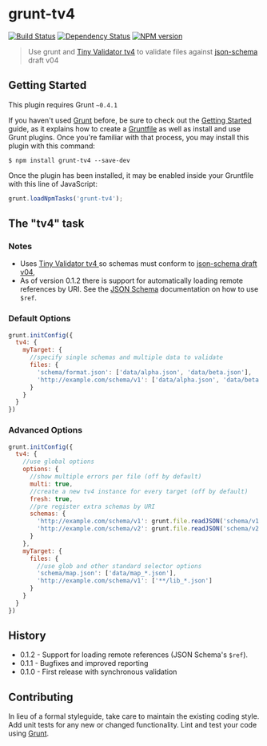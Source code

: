 # grunt-tv4

[![Build Status](https://secure.travis-ci.org/Bartvds/grunt-tv4.png?branch=master)](http://travis-ci.org/Bartvds/grunt-tv4) [![Dependency Status](https://gemnasium.com/Bartvds/grunt-tv4.png)](https://gemnasium.com/Bartvds/grunt-tv4) [![NPM version](https://badge.fury.io/js/grunt-tv4.png)](http://badge.fury.io/js/grunt-tv4)

> Use grunt and [Tiny Validator tv4](https://github.com/geraintluff/tv4) to validate files against [json-schema](http://json-schema.org/) draft v04

## Getting Started
This plugin requires Grunt `~0.4.1`

If you haven't used [Grunt](http://gruntjs.com/) before, be sure to check out the [Getting Started](http://gruntjs.com/getting-started) guide, as it explains how to create a [Gruntfile](http://gruntjs.com/sample-gruntfile) as well as install and use Grunt plugins. Once you're familiar with that process, you may install this plugin with this command:

```shell
$ npm install grunt-tv4 --save-dev
```

Once the plugin has been installed, it may be enabled inside your Gruntfile with this line of JavaScript:

```js
grunt.loadNpmTasks('grunt-tv4');
```

## The "tv4" task

### Notes

* Uses [Tiny Validator tv4 ](https://github.com/geraintluff/tv4) so schemas must conform to [json-schema draft v04](http://json-schema.org/documentation.html),
* As of version 0.1.2 there is support for automatically loading remote references by URI. See the [JSON Schema](http://json-schema.org/) documentation on how to use `$ref`. 

### Default Options

```js
grunt.initConfig({
  tv4: {
    myTarget: {
      //specify single schemas and multiple data to validate
      files: {
        'schema/format.json': ['data/alpha.json', 'data/beta.json'],
        'http://example.com/schema/v1': ['data/alpha.json', 'data/beta.json']
      }
    }
  }
})
```

### Advanced Options

```js
grunt.initConfig({
  tv4: {
    //use global options
    options: {
      //show multiple errors per file (off by default)
      multi: true,
      //create a new tv4 instance for every target (off by default)
      fresh: true,
      //pre register extra schemas by URI
      schemas: {
        'http://example.com/schema/v1': grunt.file.readJSON('schema/v1.json'),
        'http://example.com/schema/v2': grunt.file.readJSON('schema/v2.json')
      }
    },
    myTarget: {
      files: {
        //use glob and other standard selector options
        'schema/map.json': ['data/map_*.json'],
        'http://example.com/schema/v1': ['**/lib_*.json']
      }
    }
  }
})
```

## History

* 0.1.2 - Support for loading remote references (JSON Schema's `$ref`).
* 0.1.1 - Bugfixes and improved reporting
* 0.1.0 - First release with synchronous validation


## Contributing
In lieu of a formal styleguide, take care to maintain the existing coding style. Add unit tests for any new or changed functionality. Lint and test your code using [Grunt](http://gruntjs.com/).
